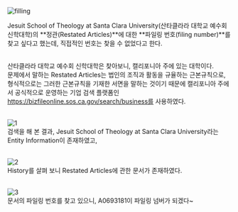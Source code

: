 ![filling](https://github.com/user-attachments/assets/6f98fade-0890-4052-bfd5-35b13a7c84a0)<br>

Jesuit School of Theology at Santa Clara University(산타클라라 대학교 예수회 신학대학)의 **정관(Restated Articles)**에 대한 **파일링 번호(filing number)**를 찾고 싶다고 했는데, 직접적인 번호는 찾을 수 없었다고 한다.<br><br>

산타클라라 대학교 예수회 신학대학은 찾아보니, 캘리포니아 주에 있는 대학이다.<br>
문제에서 말하는 Restated Articles는 법인의 조직과 활동을 규율하는 근본규칙으로, 형식적으로는 그러한 근본규칙을 기재한 서면을 말하는 것이기 때문에 캘리포니아 주에서 공식적으로 운영하는 기업 검색 플랫폼인 https://bizfileonline.sos.ca.gov/search/business를 사용하였다.<br><br>

![1](https://github.com/user-attachments/assets/f09cbe53-6a73-46bc-899f-375cfc145567)<br>
검색을 해 본 결과, Jesuit School of Theology at Santa Clara University라는 Entity Information이 존재하였고,<br><br>

![2](https://github.com/user-attachments/assets/d43b4dfd-6e8a-4759-b27b-eebdf988e0a7)<br>
History를 살펴 보니 Restated Articles에 관한 문서가 존재하였다.<br><br>

![3](https://github.com/user-attachments/assets/e6de13dd-6a2a-4975-a2c7-59faa1b7664e)<br>
문서의 파일링 번호를 찾고 있으니, A0693181이 파일링 넘버가 되겠다~
